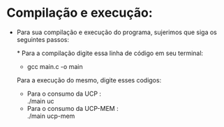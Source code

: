 # Compilação e execução:

* <p>Para sua compilação e execução do programa, sujerimos que siga os seguintes passos:</p>
      * Para a compilação digite essa linha de código em seu terminal:
    <p>  
        <ul>
            <li>gcc main.c -o main</li>
        </ul>
    </p>
    Para a execução do mesmo, digite esses codigos: 
    <p>
        <ul>
          <li>Para o consumo da UCP : </li>
            ./main uc
          </br>
          <li> Para o consumo da UCP-MEM : </li>
            ./main ucp-mem
        </ul>
    </p>

